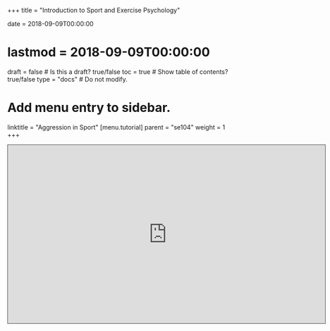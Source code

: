 +++
title = "Introduction to Sport and Exercise Psychology"

date = 2018-09-09T00:00:00
# lastmod = 2018-09-09T00:00:00

draft = false  # Is this a draft? true/false
toc = true  # Show table of contents? true/false
type = "docs"  # Do not modify.

# Add menu entry to sidebar.
linktitle = "Aggression in Sport"
[menu.tutorial]
  parent = "se104"
  weight = 1
+++

<iframe src="https://panopto.essex.ac.uk/Panopto/Pages/Embed.aspx?id=72c55f62-be3a-456f-b297-ab110046b9b5&v=1" width="720" height="405" style="padding: 0px; border: 1px solid #464646;" frameborder="0" allowfullscreen allow="autoplay"></iframe>
